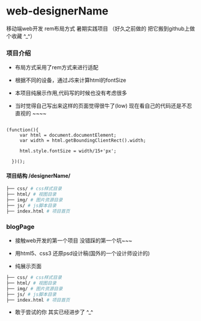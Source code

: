 # web-designerName

移动端web开发   rem布局方式  暑期实践项目  （好久之前做的 把它搬到github上做个收藏 ^_^）

### 项目介绍

* 布局方式采用了rem方式来进行适配

* 根据不同的设备，通过JS来计算html的fontSize

* 本项目纯展示作用,代码写的时候也没有考虑很多

* 当时觉得自己写出来这样的页面觉得很牛了(low)  现在看自己的代码还是不忍直视的 ~~~~

```JS

(function(){
     var html = document.documentElement;
     var width = html.getBoundingClientRect().width;

     html.style.fontSize = width/15+'px';

  })();

```


#### 项目结构  /designerName/

``` sh
├── css/ # css样式目录
├── html/ # 视图目录
├── img/ # 图片资源目录
├── js/ # js脚本目录
├── index.html # 项目首页

```

### blogPage

* 接触web开发的第一个项目 没错踩的第一个坑~~~

* 用html5、css3 还原psd设计稿(国外的一个设计师设计的) 

* 纯展示页面



``` sh
├── css/ # css样式目录
├── html/ # 视图目录
├── img/ # 图片资源目录
├── js/ # js脚本目录
├── index.html # 项目首页

```



* 敢于尝试的你 其实已经进步了 ^_^



